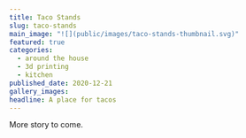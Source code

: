 ```yaml
---
title: Taco Stands
slug: taco-stands
main_image: "![](public/images/taco-stands-thumbnail.svg)"
featured: true
categories:
  - around the house
  - 3d printing
  - kitchen
published_date: 2020-12-21
gallery_images: 
headline: A place for tacos
---
```


More story to come.